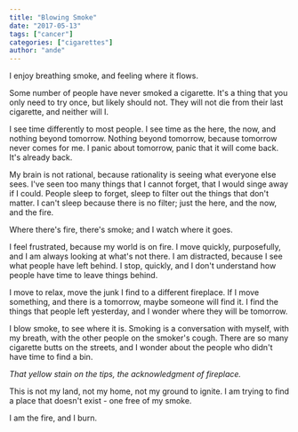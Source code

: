 ```yaml
---
title: "Blowing Smoke"
date: "2017-05-13"
tags: ["cancer"]
categories: ["cigarettes"]
author: "ande"
---
```


I enjoy breathing smoke, and feeling where it flows.

Some number of people have never smoked a cigarette. It's a thing that you only need to try once, but likely should not. They will not die from their last cigarette, and neither will I.

I see time differently to most people. I see time as the here, the now, and nothing beyond tomorrow. Nothing beyond tomorrow, because tomorrow never comes for me. I panic about tomorrow, panic that it will come back. It's already back.

My brain is not rational, because rationality is seeing what everyone else sees. I've seen too many things that I cannot forget, that I would singe away if I could. People sleep to forget, sleep to filter out the things that don't matter. I can't sleep because there is no filter; just the here, and the now, and the fire.

Where there's fire, there's smoke; and I watch where it goes.

I feel frustrated, because my world is on fire. I move quickly, purposefully, and I am always looking at what's not there. I am distracted, because I see what people have left behind. I stop, quickly, and I don't understand how people have time to leave things behind.

I move to relax, move the junk I find to a different fireplace. If I move something, and there is a tomorrow, maybe someone will find it. I find the things that people left yesterday, and I wonder where they will be tomorrow.

I blow smoke, to see where it is. Smoking is a conversation with myself, with my breath, with the other people on the smoker's cough. There are so many cigarette butts on the streets, and I wonder about the people who didn't have time to find a bin.

*That yellow stain on the tips, the acknowledgment of fireplace.*

This is not my land, not my home, not my ground to ignite. I am trying to find a place that doesn't exist - one free of my smoke.

I am the fire, and I burn.

